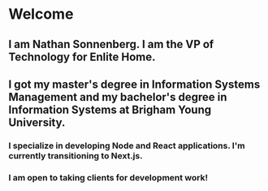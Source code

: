 # Welcome

## I am Nathan Sonnenberg. I am the VP of Technology for Enlite Home.

## I got my master's degree in Information Systems Management and my bachelor's degree in Information Systems at Brigham Young University.

### I specialize in developing Node and React applications. I'm currently transitioning to Next.js.
### I am open to taking clients for development work!
